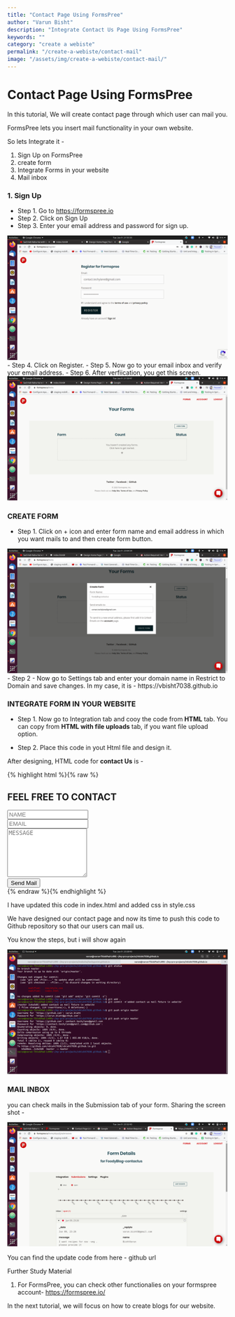 ```yaml
---
title: "Contact Page Using FormsPree"
author: "Varun Bisht"
description: "Integrate Contact Us Page Using FormsPree"
keywords: ""
category: "create a webiste"
permalink: "/create-a-webiste/contact-mail"
image: "/assets/img/create-a-webiste/contact-mail/"
---
```

# Contact Page Using FormsPree

In this tutorial, We will create contact page through which user can mail you.

FormsPree lets you insert mail functionality in your own website.

So lets Integrate it -

1. Sign Up on FormsPree
2. create form
3. Integrate Forms in your website
4. Mail inbox

### 1. Sign Up

- Step 1. Go to https://formspree.io
- Step 2. Click on Sign Up
- Step 3. Enter your email address and password for sign up.
<div class="imgCont">
  <img alt="FormsPree Register Page" title="FormsPree Register Page" src="/assets/img/create-a-website/contact-mail/formspree_register_page.png"/>
</div>
- Step 4. Click on Register.
- Step 5. Now go to your email inbox and verify your email address.
- Step 6. After verfiication, you get this screen.
<div class="imgCont">
  <img alt="FormsPree Inbox" title="FormsPree Inbox" src="/assets/img/create-a-website/contact-mail/formspree_inbox.png"/>
</div>

### CREATE FORM

- Step 1. Click on + icon and enter form name and email address in which you want mails to and then create form button.
<div class="imgCont">
  <img alt="FormsPree Create Form" title="FormsPree Create Form" src="/assets/img/create-a-website/contact-mail/formspree_create_form.png"/>
</div>
- Step 2 - Now go to Settings tab and enter your domain name in Restrict to Domain and save changes.
In my case, it is - https://vbisht7038.github.io

### INTEGRATE FORM IN YOUR WEBSITE
- Step 1. Now go to Integration tab and cooy the code from **HTML** tab.
You can copy from **HTML with file uploads** tab, if you want file upload option.

- Step 2. Place this code in yout Html file and design it.

After designing, HTML code for **contact Us** is -

{% highlight html %}{% raw %}
<section id="contactus">
  <h2>FEEL FREE TO CONTACT</h2>
  <div class="container-fluid">
    <div class="row">
        <form autocomplete="off" action="https://formspree.io/mvowkjdn" method="POST">
          <div class="row upper-half" >
        <div class="col-xs-12 col-sm-12 col-md-6 col-lg-6 col-xl-6" id="name-cont">
          <input type="text" id="name" name="name" placeholder="NAME" required>
        </div>
        <div class="col-xs-12 col-sm-12 col-md-6 col-lg-6 col-xl-6" id="email-cont">
          <input type="email" id="email" name="_replyto" placeholder="EMAIL" required>
          </div>
          </div>
          <div id="message-cont">
          <textarea id="message" rows="7" name="message" placeholder="MESSAGE" required></textarea>
          </div>
          <div id="submit-cont">
            <input type="submit" value="Send Mail">
          </div>
        </form>
  </div>
  </div>
</section>
{% endraw %}{% endhighlight %}

I have updated this code in index.html and added css in style.css

We have designed our contact page and now its time to push this code to Github repository so that our users can mail us.

You know the steps, but i will show again
<div class="imgCont">
  <img alt="Push Contact Us Feature" title="Push Contact Us Feature" src="/assets/img/create-a-website/contact-mail/push_contact_us_feature.png"/>
</div>

### MAIL INBOX

you can check mails in the Submission tab of your form.
Sharing the screen shot -
<div class="imgCont">
  <img alt="FormsPree Submission Tab" title="FormsPree Submission Tab" src="/assets/img/create-a-website/contact-mail/formspree_submission_tab.png"/>
</div>

You can find the update code from here - github url

Further Study Material
1. For FormsPree, you can check other functionalies on your formspree account- https://formspree.io/

In the next tutorial, we will focus on how to create blogs for our website.
